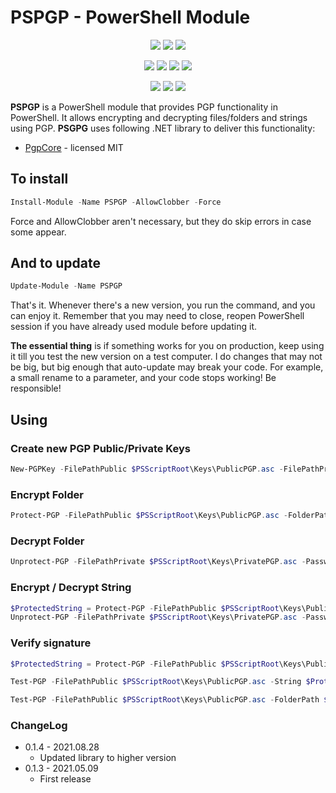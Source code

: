 ﻿# PSPGP - PowerShell Module

<p align="center">
  <a href="https://www.powershellgallery.com/packages/PSPGP"><img src="https://img.shields.io/powershellgallery/v/PSPGP.svg?style=flat-square"></a>
  <a href="https://www.powershellgallery.com/packages/PSPGP"><img src="https://img.shields.io/powershellgallery/vpre/PSPGP.svg?label=powershell%20gallery%20preview&colorB=yellow&style=flat-square"></a>
  <a href="https://github.com/EvotecIT/PSPGP"><img src="https://img.shields.io/github/license/EvotecIT/PSPGP.svg?style=flat-square"></a>
</p>

<p align="center">
  <a href="https://www.powershellgallery.com/packages/PSPGP"><img src="https://img.shields.io/powershellgallery/p/PSPGP.svg?style=flat-square"></a>
  <a href="https://github.com/EvotecIT/PSPGP"><img src="https://img.shields.io/github/languages/top/evotecit/PSPGP.svg?style=flat-square"></a>
  <a href="https://github.com/EvotecIT/PSPGP"><img src="https://img.shields.io/github/languages/code-size/evotecit/PSPGP.svg?style=flat-square"></a>
  <a href="https://www.powershellgallery.com/packages/PSPGP"><img src="https://img.shields.io/powershellgallery/dt/PSPGP.svg?style=flat-square"></a>
</p>

<p align="center">
  <a href="https://twitter.com/PrzemyslawKlys"><img src="https://img.shields.io/twitter/follow/PrzemyslawKlys.svg?label=Twitter%20%40PrzemyslawKlys&style=flat-square"></a>
  <a href="https://evotec.xyz/hub"><img src="https://img.shields.io/badge/Blog-evotec.xyz-2A6496.svg?style=flat-square"></a>
  <a href="https://www.linkedin.com/in/pklys"><img src="https://img.shields.io/badge/LinkedIn-pklys-0077B5.svg?logo=LinkedIn&style=flat-square"></a>
</p>

**PSPGP** is a PowerShell module that provides PGP functionality in PowerShell. It allows encrypting and decrypting files/folders and strings using PGP.
**PSGPG** uses following .NET library to deliver this functionality:

- [PgpCore](https://github.com/mattosaurus/PgpCore) - licensed MIT

## To install

```powershell
Install-Module -Name PSPGP -AllowClobber -Force
```

Force and AllowClobber aren't necessary, but they do skip errors in case some appear.

## And to update

```powershell
Update-Module -Name PSPGP
```

That's it. Whenever there's a new version, you run the command, and you can enjoy it. Remember that you may need to close, reopen PowerShell session if you have already used module before updating it.

**The essential thing** is if something works for you on production, keep using it till you test the new version on a test computer. I do changes that may not be big, but big enough that auto-update may break your code. For example, a small rename to a parameter, and your code stops working! Be responsible!

## Using

### Create new PGP Public/Private Keys

```powershell
New-PGPKey -FilePathPublic $PSScriptRoot\Keys\PublicPGP.asc -FilePathPrivate $PSScriptRoot\Keys\PrivatePGP.asc -UserName 'przemyslaw.klys' -Password 'ZielonaMila9!'
```

### Encrypt Folder

```powershell
Protect-PGP -FilePathPublic $PSScriptRoot\Keys\PublicPGP.asc -FolderPath $PSScriptRoot\Test -OutputFolderPath $PSScriptRoot\Encoded
```

### Decrypt Folder

```powershell
Unprotect-PGP -FilePathPrivate $PSScriptRoot\Keys\PrivatePGP.asc -Password 'ZielonaMila9!' -FolderPath $PSScriptRoot\Encoded -OutputFolderPath $PSScriptRoot\Decoded
```

### Encrypt / Decrypt String

```powershell
$ProtectedString = Protect-PGP -FilePathPublic $PSScriptRoot\Keys\PublicPGP.asc -String "This is string to encrypt"
Unprotect-PGP -FilePathPrivate $PSScriptRoot\Keys\PrivatePGP.asc -Password 'ZielonaMila9!' -String $ProtectedString
```

### Verify signature

```powershell
$ProtectedString = Protect-PGP -FilePathPublic $PSScriptRoot\Keys\PublicPGP.asc -String "This is string to encrypt"

Test-PGP -FilePathPublic $PSScriptRoot\Keys\PublicPGP.asc -String $ProtectedString

Test-PGP -FilePathPublic $PSScriptRoot\Keys\PublicPGP.asc -FolderPath $PSScriptRoot\Encoded
```

### ChangeLog

- 0.1.4 - 2021.08.28
  - Updated library to higher version
- 0.1.3 - 2021.05.09
  - First release
